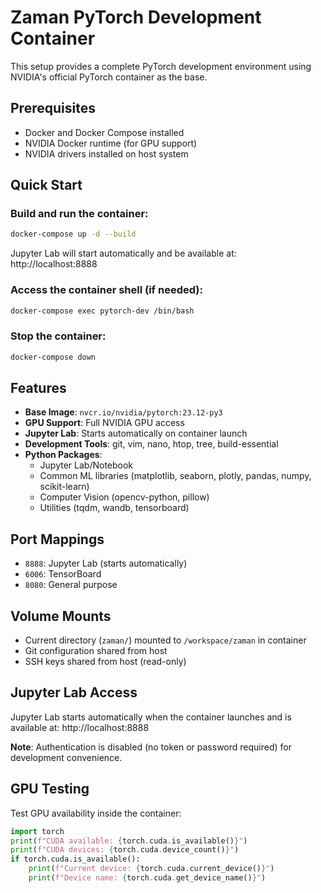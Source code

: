 # Zaman PyTorch Development Container

This setup provides a complete PyTorch development environment using NVIDIA's official PyTorch container as the base.

## Prerequisites

- Docker and Docker Compose installed
- NVIDIA Docker runtime (for GPU support)
- NVIDIA drivers installed on host system

## Quick Start

### Build and run the container:
```bash
docker-compose up -d --build
```

Jupyter Lab will start automatically and be available at: http://localhost:8888

### Access the container shell (if needed):
```bash
docker-compose exec pytorch-dev /bin/bash
```

### Stop the container:
```bash
docker-compose down
```

## Features

- **Base Image**: `nvcr.io/nvidia/pytorch:23.12-py3`
- **GPU Support**: Full NVIDIA GPU access
- **Jupyter Lab**: Starts automatically on container launch
- **Development Tools**: git, vim, nano, htop, tree, build-essential
- **Python Packages**: 
  - Jupyter Lab/Notebook
  - Common ML libraries (matplotlib, seaborn, plotly, pandas, numpy, scikit-learn)
  - Computer Vision (opencv-python, pillow)
  - Utilities (tqdm, wandb, tensorboard)

## Port Mappings

- `8888`: Jupyter Lab (starts automatically)
- `6006`: TensorBoard
- `8080`: General purpose

## Volume Mounts

- Current directory (`zaman/`) mounted to `/workspace/zaman` in container
- Git configuration shared from host
- SSH keys shared from host (read-only)

## Jupyter Lab Access

Jupyter Lab starts automatically when the container launches and is available at:
http://localhost:8888

**Note**: Authentication is disabled (no token or password required) for development convenience.

## GPU Testing

Test GPU availability inside the container:
```python
import torch
print(f"CUDA available: {torch.cuda.is_available()}")
print(f"CUDA devices: {torch.cuda.device_count()}")
if torch.cuda.is_available():
    print(f"Current device: {torch.cuda.current_device()}")
    print(f"Device name: {torch.cuda.get_device_name()}")
```
